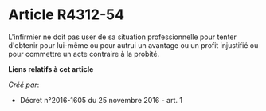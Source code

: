 # Article R4312-54

L'infirmier ne doit pas user de sa situation professionnelle pour tenter  d'obtenir pour lui-même ou pour autrui un avantage
ou un profit  injustifié ou pour commettre un acte contraire à la probité.

**Liens relatifs à cet article**

_Créé par_:

  - Décret n°2016-1605 du 25 novembre 2016 - art. 1
